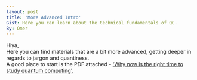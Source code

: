 ```yaml
---
layout: post
title: 'More Advanced Intro'
Gist: Here you can learn about the technical fundamentals of QC.
By: Omer
---
```


Hiya,   
Here you can find materials that are a bit more advanced, getting deeper in regards to jargon and quantiness.  
A good place to start is the PDF attached - ['Why now is the right time to study quantum computing'.](Why_now_QC.pdf)


